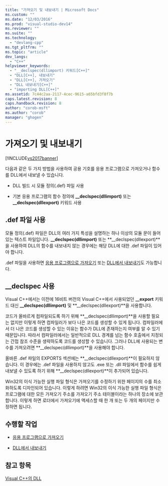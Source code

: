 ```yaml
---
title: "가져오기 및 내보내기 | Microsoft Docs"
ms.custom: ""
ms.date: "12/03/2016"
ms.prod: "visual-studio-dev14"
ms.reviewer: ""
ms.suite: ""
ms.technology: 
  - "devlang-cpp"
ms.tgt_pltfrm: ""
ms.topic: "article"
dev_langs: 
  - "C++"
helpviewer_keywords: 
  - "__declspec(dllimport) 키워드[C++]"
  - "DLL[C++], 내보내기"
  - "DLL[C++], 가져오기"
  - "DLL 내보내기[C++]"
  - "importing DLL[C++]"
ms.assetid: 7c44c2aa-2117-4cec-9615-a65bfd3f8f7b
caps.latest.revision: 8
caps.handback.revision: 8
author: "corob-msft"
ms.author: "corob"
manager: "ghogen"
---
```

# 가져오기 및 내보내기
[!INCLUDE[vs2017banner](../assembler/inline/includes/vs2017banner.md)]

다음과 같은 두 가지 방법을 사용하여 공용 기호를 응용 프로그램으로 가져오거나 함수를 DLL에서 내보낼 수 있습니다.  
  
-   DLL 빌드 시 모듈 정의\(.def\) 파일 사용  
  
-   기본 응용 프로그램의 함수 정의에 **\_\_declspec\(dllimport\)** 또는 **\_\_declspec\(dllexport\)** 키워드 사용  
  
## .def 파일 사용  
 모듈 정의\(.def\) 파일은 DLL의 여러 가지 특성을 설명하는 하나 이상의 모듈 문이 들어 있는 텍스트 파일입니다.  **\_\_declspec\(dllimport\)** 또는 **\_\_declspec\(dllexport\)**을 사용하여 DLL의 함수를 내보내지 않는 경우에는 해당 DLL에 대한 .def 파일이 있어야 합니다.  
  
 .def 파일을 사용하면 [응용 프로그램으로 가져오기](../build/importing-using-def-files.md) 또는 [DLL에서 내보내기](../build/exporting-from-a-dll-using-def-files.md)도 가능합니다.  
  
## \_\_declspec 사용  
 Visual C\+\+에서는 이전에 16비트 버전의 Visual C\+\+에서 사용되었던 **\_\_export** 키워드 대신 **\_\_declspec\(dllimport\)** 및 **\_\_declspec\(dllexport\)**을 사용합니다.  
  
 코드가 올바르게 컴파일되도록 하기 위해 **\_\_declspec\(dllimport\)**을 사용할 필요는 없지만 이렇게 하면 컴파일러가 보다 나은 코드를 생성할 수 있게 됩니다.  컴파일러에서 더 나은 코드를 생성할 수 있는 이유는 함수가 DLL에 존재하는지 여부를 알 수 있기 때문입니다. 따라서 컴파일러에서는 일반적으로 DLL 경계를 넘는 함수 호출에서 지정되는 간접 참조 수준을 생략하도록 코드를 생성할 수 있습니다.  그러나 DLL에 사용되는 변수를 가져오려면 **\_\_declspec\(dllimport\)**을 사용해야 합니다.  
  
 올바른 .def 파일의 EXPORTS 섹션에는 **\_\_declspec\(dllexport\)**이 필요하지 않습니다.  이 경우에는 .def 파일을 사용하지 않고도 .exe 또는 .dll 파일에서 함수를 쉽게 내보낼 수 있도록 하기 위해 **\_\_declspec\(dllexport\)**이 추가되어 있습니다.  
  
 Win32의 이식 가능한 실행 파일 형식은 가져오기를 수정하기 위한 페이지의 수를 최소화하도록 디자인되어 있습니다.  이렇게 하려면 Win32의 이식 가능한 실행 파일 형식은 프로그램에 대한 모든 가져오기 주소를 가져오기 주소 테이블이라는 하나의 장소에 보관합니다.  이렇게 하면 로더에서 가져오기에 액세스할 때 한 개 또는 두 개의 페이지만 수정하면 됩니다.  
  
## 수행할 작업  
  
-   [응용 프로그램으로 가져오기](../build/importing-into-an-application-using-declspec-dllimport.md)  
  
-   [DLL에서 내보내기](../build/exporting-from-a-dll.md)  
  
## 참고 항목  
 [Visual C\+\+의 DLL](../build/dlls-in-visual-cpp.md)